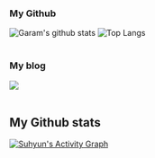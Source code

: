 ### My Github
![Garam's github stats](https://github-readme-stats.vercel.app/api?username=Lee-Ga-Ram&&show_icons=true&hide_border=true&count_private=true)
![Top Langs](https://github-readme-stats.vercel.app/api/top-langs/?username=Lee-Ga-Ram&&layout=compact&langs_count=81)
<br><br>

### My blog
<a href="https://ga-ram.tistory.com/"><img src="https://img.shields.io/badge/Tistory-black?style=for-the-square&logo=dev.to&logoColor=white"></a>
<br><br>

## My Github stats
<!-- https://github.com/ashutosh00710/github-readme-activity-graph -->
<a href="https://github.com/ashutosh00710/github-readme-activity-graph"><img alt="Suhyun's Activity Graph" src="https://activity-graph.herokuapp.com/graph?username=Lee-Ga-Ram&theme=github&hide_border=true" /></a><br><br>
